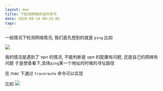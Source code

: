 ```yaml
---
layout: mac
title: 下检测网络状态的命令
date: 2020-09-14 08:24:05
tags:
---
```


一般情况下检测网络情况, 我们首先想到的就是 `ping`
比如

![](https://img2020.cnblogs.com/blog/713810/202009/713810-20200914081102681-1031364806.png)

我的情况是遇到了 vpn 的情况, 不能判断是 vpn 的配置有问题, 还是自己的网络有问题
于是想查看下,具体`ping`某一个地址的时候的寻址路径

在 mac 下通过 `traceroute` 命令可以实现

比如
![](https://img2020.cnblogs.com/blog/713810/202009/713810-20200914082234765-1588751479.png)
